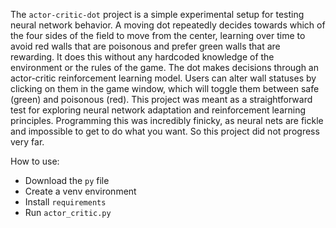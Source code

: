 The `actor-critic-dot` project is a simple experimental setup for testing neural network behavior.
A moving dot repeatedly decides towards which of the four sides of the field to move from the center, learning over time to avoid red walls that are poisonous and prefer green walls that are rewarding.
It does this without any hardcoded knowledge of the environment or the rules of the game.
The dot makes decisions through an actor-critic reinforcement learning model.
Users can alter wall statuses by clicking on them in the game window, which will toggle them between safe (green) and poisonous (red).
This project was meant as a straightforward test for exploring neural network adaptation and reinforcement learning principles.
Programming this was incredibly finicky, as neural nets are fickle and impossible to get to do what you want. So this project did not progress very far.

How to use:
- Download the `py` file
- Create a venv environment
- Install `requirements`
- Run `actor_critic.py`
